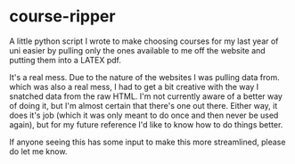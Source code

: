 # course-ripper
A little python script I wrote to make choosing courses for my last year of uni easier by pulling only the ones available to me off the website and putting them into a LATEX pdf.

It's a real mess. Due to the nature of the websites I was pulling data from. which was also a real mess, I had to get a bit creative with the way I snatched data from the raw HTML. I'm not currently aware of a better way of doing it, but I'm almost certain that there's one out there. Either way, it does it's job (which it was only meant to do once and then never be used again), but for my future reference I'd like to know how to do things better.

If anyone seeing this has some input to make this more streamlined, please do let me know.
